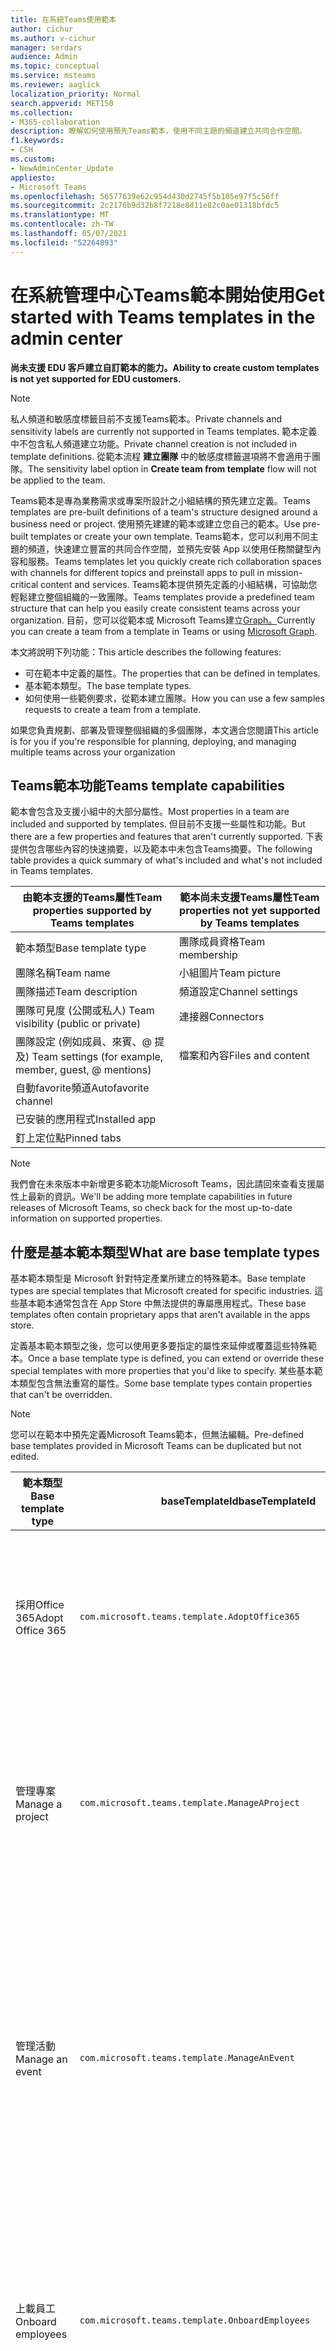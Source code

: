 ```yaml
---
title: 在系統Teams使用範本
author: cichur
ms.author: v-cichur
manager: serdars
audience: Admin
ms.topic: conceptual
ms.service: msteams
ms.reviewer: aaglick
localization_priority: Normal
search.appverid: MET150
ms.collection:
- M365-collaboration
description: 瞭解如何使用預先Teams範本，使用不同主題的頻道建立共同合作空間。
f1.keywords:
- CSH
ms.custom:
- NewAdminCenter_Update
appliesto:
- Microsoft Teams
ms.openlocfilehash: 56577639e62c954d430d2745f5b105e97f5c56ff
ms.sourcegitcommit: 2c2176b9d32b8f7218e8d11e82c0ae01318bfdc5
ms.translationtype: MT
ms.contentlocale: zh-TW
ms.lasthandoff: 05/07/2021
ms.locfileid: "52264893"
---
```

# <a name="get-started-with-teams-templates-in-the-admin-center"></a><span data-ttu-id="4054b-103">在系統管理中心Teams範本開始使用</span><span class="sxs-lookup"><span data-stu-id="4054b-103">Get started with Teams templates in the admin center</span></span>

<span data-ttu-id="4054b-104">**尚未支援 EDU 客戶建立自訂範本的能力。**</span><span class="sxs-lookup"><span data-stu-id="4054b-104">**Ability to create custom templates is not yet supported for EDU customers.**</span></span>

> [!NOTE]
> <span data-ttu-id="4054b-105">私人頻道和敏感度標籤目前不支援Teams範本。</span><span class="sxs-lookup"><span data-stu-id="4054b-105">Private channels and sensitivity labels are currently not supported in Teams templates.</span></span> <span data-ttu-id="4054b-106">範本定義中不包含私人頻道建立功能。</span><span class="sxs-lookup"><span data-stu-id="4054b-106">Private channel creation is not included in template definitions.</span></span> <span data-ttu-id="4054b-107">從範本流程 **建立團隊** 中的敏感度標籤選項將不會適用于團隊。</span><span class="sxs-lookup"><span data-stu-id="4054b-107">The sensitivity label option in **Create team from template** flow will not be applied to the team.</span></span>

<span data-ttu-id="4054b-108">Teams範本是專為業務需求或專案所設計之小組結構的預先建立定義。</span><span class="sxs-lookup"><span data-stu-id="4054b-108">Teams templates are pre-built definitions of a team's structure designed around a business need or project.</span></span> <span data-ttu-id="4054b-109">使用預先建建的範本或建立您自己的範本。</span><span class="sxs-lookup"><span data-stu-id="4054b-109">Use pre-built templates or create your own template.</span></span> <span data-ttu-id="4054b-110">Teams範本，您可以利用不同主題的頻道，快速建立豐富的共同合作空間，並預先安裝 App 以使用任務關鍵型內容和服務。</span><span class="sxs-lookup"><span data-stu-id="4054b-110">Teams templates let you quickly create rich collaboration spaces with channels for different topics and preinstall apps to pull in mission-critical content and services.</span></span> <span data-ttu-id="4054b-111">Teams範本提供預先定義的小組結構，可協助您輕鬆建立整個組織的一致團隊。</span><span class="sxs-lookup"><span data-stu-id="4054b-111">Teams templates provide a predefined team structure that can help you easily create consistent teams across your organization.</span></span> <span data-ttu-id="4054b-112">目前，您可以從範本或 Microsoft Teams建立[Graph。](get-started-with-teams-templates.md)</span><span class="sxs-lookup"><span data-stu-id="4054b-112">Currently you can create a team from a template in Teams or using [Microsoft Graph](get-started-with-teams-templates.md).</span></span>

<span data-ttu-id="4054b-113">本文將說明下列功能：</span><span class="sxs-lookup"><span data-stu-id="4054b-113">This article describes the following features:</span></span>

- <span data-ttu-id="4054b-114">可在範本中定義的屬性。</span><span class="sxs-lookup"><span data-stu-id="4054b-114">The properties that can be defined in templates.</span></span>
- <span data-ttu-id="4054b-115">基本範本類型。</span><span class="sxs-lookup"><span data-stu-id="4054b-115">The base template types.</span></span>
- <span data-ttu-id="4054b-116">如何使用一些範例要求，從範本建立團隊。</span><span class="sxs-lookup"><span data-stu-id="4054b-116">How you can use a few samples requests to create a team from a template.</span></span>

<span data-ttu-id="4054b-117">如果您負責規劃、部署及管理整個組織的多個團隊，本文適合您閱讀</span><span class="sxs-lookup"><span data-stu-id="4054b-117">This article is for you if you're responsible for planning, deploying, and managing multiple teams across your organization</span></span>

## <a name="teams-template-capabilities"></a><span data-ttu-id="4054b-118">Teams範本功能</span><span class="sxs-lookup"><span data-stu-id="4054b-118">Teams template capabilities</span></span>

<span data-ttu-id="4054b-119">範本會包含及支援小組中的大部分屬性。</span><span class="sxs-lookup"><span data-stu-id="4054b-119">Most properties in a team are included and supported by templates.</span></span> <span data-ttu-id="4054b-120">但目前不支援一些屬性和功能。</span><span class="sxs-lookup"><span data-stu-id="4054b-120">But there are a few properties and features that aren't currently supported.</span></span> <span data-ttu-id="4054b-121">下表提供包含哪些內容的快速摘要，以及範本中未包含Teams摘要。</span><span class="sxs-lookup"><span data-stu-id="4054b-121">The following table provides a quick summary of what's included and what's not included in Teams templates.</span></span>

| <span data-ttu-id="4054b-122">**由範本支援的Teams屬性**</span><span class="sxs-lookup"><span data-stu-id="4054b-122">**Team properties supported by Teams templates**</span></span> | <span data-ttu-id="4054b-123">**範本尚未支援Teams屬性**</span><span class="sxs-lookup"><span data-stu-id="4054b-123">**Team properties not yet supported by Teams templates**</span></span> |
| ------------------------------------------------ | -------------------------------------------------------- |
| <span data-ttu-id="4054b-124">範本類型</span><span class="sxs-lookup"><span data-stu-id="4054b-124">Base template type</span></span> | <span data-ttu-id="4054b-125">團隊成員資格</span><span class="sxs-lookup"><span data-stu-id="4054b-125">Team membership</span></span> |
| <span data-ttu-id="4054b-126">團隊名稱</span><span class="sxs-lookup"><span data-stu-id="4054b-126">Team name</span></span> | <span data-ttu-id="4054b-127">小組圖片</span><span class="sxs-lookup"><span data-stu-id="4054b-127">Team picture</span></span> |
| <span data-ttu-id="4054b-128">團隊描述</span><span class="sxs-lookup"><span data-stu-id="4054b-128">Team description</span></span> | <span data-ttu-id="4054b-129">頻道設定</span><span class="sxs-lookup"><span data-stu-id="4054b-129">Channel settings</span></span> |
| <span data-ttu-id="4054b-130">團隊可見度 (公開或私人) </span><span class="sxs-lookup"><span data-stu-id="4054b-130">Team visibility (public or private)</span></span> | <span data-ttu-id="4054b-131">連接器</span><span class="sxs-lookup"><span data-stu-id="4054b-131">Connectors</span></span> |
| <span data-ttu-id="4054b-132">團隊設定 (例如成員、來賓、@ 提及) </span><span class="sxs-lookup"><span data-stu-id="4054b-132">Team settings (for example, member, guest, @ mentions)</span></span> | <span data-ttu-id="4054b-133">檔案和內容</span><span class="sxs-lookup"><span data-stu-id="4054b-133">Files and content</span></span> |
| <span data-ttu-id="4054b-134">自動favorite頻道</span><span class="sxs-lookup"><span data-stu-id="4054b-134">Autofavorite channel</span></span> | |
| <span data-ttu-id="4054b-135">已安裝的應用程式</span><span class="sxs-lookup"><span data-stu-id="4054b-135">Installed app</span></span> | |
| <span data-ttu-id="4054b-136">釘上定位點</span><span class="sxs-lookup"><span data-stu-id="4054b-136">Pinned tabs</span></span> | |

> [!NOTE]
> <span data-ttu-id="4054b-137">我們會在未來版本中新增更多範本功能Microsoft Teams，因此請回來查看支援屬性上最新的資訊。</span><span class="sxs-lookup"><span data-stu-id="4054b-137">We'll be adding more template capabilities in future releases of Microsoft Teams, so check back for the most up-to-date information on supported properties.</span></span>

## <a name="what-are-base-template-types"></a><span data-ttu-id="4054b-138">什麼是基本範本類型</span><span class="sxs-lookup"><span data-stu-id="4054b-138">What are base template types</span></span>

<span data-ttu-id="4054b-139">基本範本類型是 Microsoft 針對特定產業所建立的特殊範本。</span><span class="sxs-lookup"><span data-stu-id="4054b-139">Base template types are special templates that Microsoft created for specific industries.</span></span> <span data-ttu-id="4054b-140">這些基本範本通常包含在 App Store 中無法提供的專屬應用程式。</span><span class="sxs-lookup"><span data-stu-id="4054b-140">These base templates often contain proprietary apps that aren't available in the apps store.</span></span>

<span data-ttu-id="4054b-141">定義基本範本類型之後，您可以使用更多要指定的屬性來延伸或覆蓋這些特殊範本。</span><span class="sxs-lookup"><span data-stu-id="4054b-141">Once a base template type is defined, you can extend or override these special templates with more properties that you'd like to specify.</span></span> <span data-ttu-id="4054b-142">某些基本範本類型包含無法重寫的屬性。</span><span class="sxs-lookup"><span data-stu-id="4054b-142">Some base template types contain properties that can't be overridden.</span></span>

> [!NOTE]
> <span data-ttu-id="4054b-143">您可以在範本中預先定義Microsoft Teams範本，但無法編輯。</span><span class="sxs-lookup"><span data-stu-id="4054b-143">Pre-defined base templates provided in Microsoft Teams can be duplicated but not edited.</span></span>

| <span data-ttu-id="4054b-144">範本類型</span><span class="sxs-lookup"><span data-stu-id="4054b-144">Base template type</span></span> | <span data-ttu-id="4054b-145">baseTemplateId</span><span class="sxs-lookup"><span data-stu-id="4054b-145">baseTemplateId</span></span> | <span data-ttu-id="4054b-146">此基本範本提供的屬性</span><span class="sxs-lookup"><span data-stu-id="4054b-146">Properties that come with this base template</span></span> |
| ------------------ | -------------- | ----------------------------------------------------- |
| <span data-ttu-id="4054b-147">採用Office 365</span><span class="sxs-lookup"><span data-stu-id="4054b-147">Adopt Office 365</span></span> |`com.microsoft.teams.template.AdoptOffice365`|  <span data-ttu-id="4054b-148">頻道：</span><span class="sxs-lookup"><span data-stu-id="4054b-148">Channels:</span></span> <ul><li><span data-ttu-id="4054b-149">一般</span><span class="sxs-lookup"><span data-stu-id="4054b-149">General</span></span></li> <li><span data-ttu-id="4054b-150">公告</span><span class="sxs-lookup"><span data-stu-id="4054b-150">Announcements</span></span></li> <li><span data-ttu-id="4054b-151">冠軍角</span><span class="sxs-lookup"><span data-stu-id="4054b-151">Champions corner</span></span></li> <li><span data-ttu-id="4054b-152">小組表單</span><span class="sxs-lookup"><span data-stu-id="4054b-152">Team forms</span></span></li></ul> <span data-ttu-id="4054b-153">應用程式：</span><span class="sxs-lookup"><span data-stu-id="4054b-153">Apps:</span></span> <ul><li><span data-ttu-id="4054b-154">Wiki</span><span class="sxs-lookup"><span data-stu-id="4054b-154">Wiki</span></span></li>  <li><span data-ttu-id="4054b-155">行事曆</span><span class="sxs-lookup"><span data-stu-id="4054b-155">Calendar</span></span></li> |
| <span data-ttu-id="4054b-156">管理專案</span><span class="sxs-lookup"><span data-stu-id="4054b-156">Manage a project</span></span> |`com.microsoft.teams.template.ManageAProject`| <span data-ttu-id="4054b-157">頻道：</span><span class="sxs-lookup"><span data-stu-id="4054b-157">Channels:</span></span> <ul><li><span data-ttu-id="4054b-158">一般</span><span class="sxs-lookup"><span data-stu-id="4054b-158">General</span></span></li> <li><span data-ttu-id="4054b-159">公告</span><span class="sxs-lookup"><span data-stu-id="4054b-159">Announcements</span></span></li> <li><span data-ttu-id="4054b-160">資源</span><span class="sxs-lookup"><span data-stu-id="4054b-160">Resources</span></span></li> <li><span data-ttu-id="4054b-161">規劃</span><span class="sxs-lookup"><span data-stu-id="4054b-161">Planning</span></span></li></ul> <span data-ttu-id="4054b-162">應用程式：</span><span class="sxs-lookup"><span data-stu-id="4054b-162">Apps:</span></span><ul><li><span data-ttu-id="4054b-163">Wiki</span><span class="sxs-lookup"><span data-stu-id="4054b-163">Wiki</span></span></li><li><span data-ttu-id="4054b-164">OneNote</span><span class="sxs-lookup"><span data-stu-id="4054b-164">OneNote</span></span></li><li><span data-ttu-id="4054b-165">Planner</span><span class="sxs-lookup"><span data-stu-id="4054b-165">Planner</span></span></li><li><span data-ttu-id="4054b-166">清單</span><span class="sxs-lookup"><span data-stu-id="4054b-166">Lists</span></span></li>  </ul> |
| <span data-ttu-id="4054b-167">管理活動</span><span class="sxs-lookup"><span data-stu-id="4054b-167">Manage an event</span></span>|`com.microsoft.teams.template.ManageAnEvent` | <span data-ttu-id="4054b-168">頻道：</span><span class="sxs-lookup"><span data-stu-id="4054b-168">Channels:</span></span> <ul><li><span data-ttu-id="4054b-169">一般</span><span class="sxs-lookup"><span data-stu-id="4054b-169">General</span></span></li> <li><span data-ttu-id="4054b-170">公告</span><span class="sxs-lookup"><span data-stu-id="4054b-170">Announcements</span></span></li> <li><span data-ttu-id="4054b-171">預算</span><span class="sxs-lookup"><span data-stu-id="4054b-171">Budget</span></span></li> <li><span data-ttu-id="4054b-172">內容</span><span class="sxs-lookup"><span data-stu-id="4054b-172">Content</span></span></li><li><span data-ttu-id="4054b-173">物流</span><span class="sxs-lookup"><span data-stu-id="4054b-173">Logistics</span></span></li> <li><span data-ttu-id="4054b-174">規劃</span><span class="sxs-lookup"><span data-stu-id="4054b-174">Planning</span></span></li> <li> <span data-ttu-id="4054b-175">行銷與公關</span><span class="sxs-lookup"><span data-stu-id="4054b-175">Marketing and PR</span></span></li></ul> <span data-ttu-id="4054b-176">應用程式：</span><span class="sxs-lookup"><span data-stu-id="4054b-176">Apps:</span></span><ul><li><span data-ttu-id="4054b-177">Wiki</span><span class="sxs-lookup"><span data-stu-id="4054b-177">Wiki</span></span></li><li><span data-ttu-id="4054b-178">網站</span><span class="sxs-lookup"><span data-stu-id="4054b-178">Website</span></span></li> <li><span data-ttu-id="4054b-179">YouTube</span><span class="sxs-lookup"><span data-stu-id="4054b-179">YouTube</span></span></li> <li><span data-ttu-id="4054b-180">Planner</span><span class="sxs-lookup"><span data-stu-id="4054b-180">Planner</span></span></li> <li><span data-ttu-id="4054b-181">OneNote</span><span class="sxs-lookup"><span data-stu-id="4054b-181">OneNote</span></span></li> <li><span data-ttu-id="4054b-182">員工構想</span><span class="sxs-lookup"><span data-stu-id="4054b-182">Employee ideas</span></span></li> <li><span data-ttu-id="4054b-183">問題報訊者</span><span class="sxs-lookup"><span data-stu-id="4054b-183">Issue Reporter</span></span></li></ul> |
|<span data-ttu-id="4054b-184">上載員工</span><span class="sxs-lookup"><span data-stu-id="4054b-184">Onboard employees</span></span>|`com.microsoft.teams.template.OnboardEmployees` | <span data-ttu-id="4054b-185">頻道：</span><span class="sxs-lookup"><span data-stu-id="4054b-185">Channels:</span></span> <ul><li><span data-ttu-id="4054b-186">一般</span><span class="sxs-lookup"><span data-stu-id="4054b-186">General</span></span></li> <li><span data-ttu-id="4054b-187">公告</span><span class="sxs-lookup"><span data-stu-id="4054b-187">Announcements</span></span></li> <li><span data-ttu-id="4054b-188">員工聊天</span><span class="sxs-lookup"><span data-stu-id="4054b-188">Employee chat</span></span></li> <li><span data-ttu-id="4054b-189">訓練</span><span class="sxs-lookup"><span data-stu-id="4054b-189">Training</span></span></li></ul><span data-ttu-id="4054b-190">應用程式：</span><span class="sxs-lookup"><span data-stu-id="4054b-190">Apps:</span></span><ul><li><span data-ttu-id="4054b-191">Wiki</span><span class="sxs-lookup"><span data-stu-id="4054b-191">Wiki</span></span></li><li><span data-ttu-id="4054b-192">社區</span><span class="sxs-lookup"><span data-stu-id="4054b-192">Communities</span></span></li><li><span data-ttu-id="4054b-193">Planner</span><span class="sxs-lookup"><span data-stu-id="4054b-193">Planner</span></span></li><li><span data-ttu-id="4054b-194">員工構想</span><span class="sxs-lookup"><span data-stu-id="4054b-194">Employee ideas</span></span></li></ul>|
|<span data-ttu-id="4054b-195">組織服務台</span><span class="sxs-lookup"><span data-stu-id="4054b-195">Organize help desk</span></span>| `com.microsoft.teams.template.OrganizeHelpDesk`|<span data-ttu-id="4054b-196">頻道：</span><span class="sxs-lookup"><span data-stu-id="4054b-196">Channels:</span></span><ul><li><span data-ttu-id="4054b-197">一般</span><span class="sxs-lookup"><span data-stu-id="4054b-197">General</span></span></li><li><span data-ttu-id="4054b-198">公告</span><span class="sxs-lookup"><span data-stu-id="4054b-198">Announcements</span></span></li><li><span data-ttu-id="4054b-199">常見問題集</span><span class="sxs-lookup"><span data-stu-id="4054b-199">FAQ</span></span></li></ul><span data-ttu-id="4054b-200">應用程式：</span><span class="sxs-lookup"><span data-stu-id="4054b-200">Apps:</span></span><ul><li><span data-ttu-id="4054b-201">Wiki</span><span class="sxs-lookup"><span data-stu-id="4054b-201">Wiki</span></span></li><li><span data-ttu-id="4054b-202">OneNote</span><span class="sxs-lookup"><span data-stu-id="4054b-202">OneNote</span></span></li><li><span data-ttu-id="4054b-203">Planner</span><span class="sxs-lookup"><span data-stu-id="4054b-203">Planner</span></span> </li><li><span data-ttu-id="4054b-204">稱讚</span><span class="sxs-lookup"><span data-stu-id="4054b-204">Praise</span></span></li><li><span data-ttu-id="4054b-205">問題報訊者</span><span class="sxs-lookup"><span data-stu-id="4054b-205">Issue Reporter</span></span></li></ul> |
| <span data-ttu-id="4054b-206">病患照護</span><span class="sxs-lookup"><span data-stu-id="4054b-206">Patient care</span></span>| `healthcareWard`| <span data-ttu-id="4054b-207">頻道：</span><span class="sxs-lookup"><span data-stu-id="4054b-207">Channels:</span></span><ul><li><span data-ttu-id="4054b-208">一般</span><span class="sxs-lookup"><span data-stu-id="4054b-208">General</span></span></li><li><span data-ttu-id="4054b-209">公告</span><span class="sxs-lookup"><span data-stu-id="4054b-209">Announcements</span></span></li><li><span data-ttu-id="4054b-210">過程中討論</span><span class="sxs-lookup"><span data-stu-id="4054b-210">Huddles</span></span></li><li><span data-ttu-id="4054b-211">輪次</span><span class="sxs-lookup"><span data-stu-id="4054b-211">Rounds</span></span></li><li><span data-ttu-id="4054b-212">人員</span><span class="sxs-lookup"><span data-stu-id="4054b-212">Staffing</span></span></li><li><span data-ttu-id="4054b-213">訓練</span><span class="sxs-lookup"><span data-stu-id="4054b-213">Training</span></span></li></ul> <span data-ttu-id="4054b-214">應用程式：</span><span class="sxs-lookup"><span data-stu-id="4054b-214">Apps:</span></span> <ul><li><span data-ttu-id="4054b-215">Wiki</span><span class="sxs-lookup"><span data-stu-id="4054b-215">Wiki</span></span></li><li><span data-ttu-id="4054b-216">清單</span><span class="sxs-lookup"><span data-stu-id="4054b-216">Lists</span></span>  </li><li><span data-ttu-id="4054b-217">批准</span><span class="sxs-lookup"><span data-stu-id="4054b-217">Approvals</span></span></li></ul>|
| <span data-ttu-id="4054b-218">在全球危機或事件上共同合作</span><span class="sxs-lookup"><span data-stu-id="4054b-218">Collaborate on global crisis or event</span></span> |`com.microsoft.teams.template.CollaborateOnAGlobalCrisisOrEvent`| <span data-ttu-id="4054b-219">頻道：</span><span class="sxs-lookup"><span data-stu-id="4054b-219">Channels:</span></span> <ul><li><span data-ttu-id="4054b-220">一般</span><span class="sxs-lookup"><span data-stu-id="4054b-220">General</span></span><li><span data-ttu-id="4054b-221">公告</span><span class="sxs-lookup"><span data-stu-id="4054b-221">Announcements</span></span></li><li><span data-ttu-id="4054b-222">世界新訊</span><span class="sxs-lookup"><span data-stu-id="4054b-222">World news</span></span></li><li><span data-ttu-id="4054b-223">業務連續性</span><span class="sxs-lookup"><span data-stu-id="4054b-223">Business continuity</span></span></li><li><span data-ttu-id="4054b-224">遠端工作</span><span class="sxs-lookup"><span data-stu-id="4054b-224">Remote working</span></span></li><li><span data-ttu-id="4054b-225">內部通訊</span><span class="sxs-lookup"><span data-stu-id="4054b-225">Internal comms</span></span></li><li><span data-ttu-id="4054b-226">外部通訊</span><span class="sxs-lookup"><span data-stu-id="4054b-226">External comms</span></span></li><li><span data-ttu-id="4054b-227">核准要求</span><span class="sxs-lookup"><span data-stu-id="4054b-227">Approvals request</span></span></li><li><span data-ttu-id="4054b-228">客戶抱怨</span><span class="sxs-lookup"><span data-stu-id="4054b-228">Customer complaints</span></span></li><li><span data-ttu-id="4054b-229">榮譽</span><span class="sxs-lookup"><span data-stu-id="4054b-229">Kudos</span></span></li><li><span data-ttu-id="4054b-230">主管更新</span><span class="sxs-lookup"><span data-stu-id="4054b-230">Executive update</span></span></li></ul><span data-ttu-id="4054b-231">應用程式：</span><span class="sxs-lookup"><span data-stu-id="4054b-231">Apps:</span></span> <ul><li><span data-ttu-id="4054b-232">稱讚</span><span class="sxs-lookup"><span data-stu-id="4054b-232">Praise</span></span></li><li><span data-ttu-id="4054b-233">Wiki</span><span class="sxs-lookup"><span data-stu-id="4054b-233">Wiki</span></span></li><li><span data-ttu-id="4054b-234">網站</span><span class="sxs-lookup"><span data-stu-id="4054b-234">Website</span></span></li><li><span data-ttu-id="4054b-235">Planner</span><span class="sxs-lookup"><span data-stu-id="4054b-235">Planner</span></span></li><li><span data-ttu-id="4054b-236">問題報訊者</span><span class="sxs-lookup"><span data-stu-id="4054b-236">Issue Reporter</span></span></li></ul>|
|<span data-ttu-id="4054b-237">銀行分行</span><span class="sxs-lookup"><span data-stu-id="4054b-237">Bank branch</span></span>| `com.microsoft.teams.template.CollaborateWithinABankBranch`|<span data-ttu-id="4054b-238">頻道：</span><span class="sxs-lookup"><span data-stu-id="4054b-238">Channels:</span></span> <ul><li><span data-ttu-id="4054b-239">一般</span><span class="sxs-lookup"><span data-stu-id="4054b-239">General</span></span><li><span data-ttu-id="4054b-240">公告</span><span class="sxs-lookup"><span data-stu-id="4054b-240">Announcements</span></span></li><li><span data-ttu-id="4054b-241">過程中討論</span><span class="sxs-lookup"><span data-stu-id="4054b-241">Huddles</span></span></li><li><span data-ttu-id="4054b-242">客戶會議</span><span class="sxs-lookup"><span data-stu-id="4054b-242">Customer meetings</span></span></li><li><span data-ttu-id="4054b-243">核准要求</span><span class="sxs-lookup"><span data-stu-id="4054b-243">Approvals Request</span></span> </li><li><span data-ttu-id="4054b-244">教練</span><span class="sxs-lookup"><span data-stu-id="4054b-244">Coaching</span></span></li><li><span data-ttu-id="4054b-245">技能開發</span><span class="sxs-lookup"><span data-stu-id="4054b-245">Skills development</span></span></li><li><span data-ttu-id="4054b-246">貸款處理</span><span class="sxs-lookup"><span data-stu-id="4054b-246">Loan processing</span></span></li><li><span data-ttu-id="4054b-247">客戶抱怨</span><span class="sxs-lookup"><span data-stu-id="4054b-247">Customer complaints</span></span></li><li><span data-ttu-id="4054b-248">榮譽</span><span class="sxs-lookup"><span data-stu-id="4054b-248">Kudos</span></span></li><li><span data-ttu-id="4054b-249">有趣的專案</span><span class="sxs-lookup"><span data-stu-id="4054b-249">Fun stuff</span></span></li><li><span data-ttu-id="4054b-250">合規性</span><span class="sxs-lookup"><span data-stu-id="4054b-250">Compliance</span></span></li></ul><span data-ttu-id="4054b-251">應用程式：</span><span class="sxs-lookup"><span data-stu-id="4054b-251">Apps:</span></span><ul><li><span data-ttu-id="4054b-252">稱讚</span><span class="sxs-lookup"><span data-stu-id="4054b-252">Praise</span></span> </li><li><span data-ttu-id="4054b-253">問題報訊者</span><span class="sxs-lookup"><span data-stu-id="4054b-253">Issue Reporter</span></span></li></ul>|
|<span data-ttu-id="4054b-254">事件回應</span><span class="sxs-lookup"><span data-stu-id="4054b-254">Incident response</span></span>| `com.microsoft.teams.template.CoordinateIncidentResponse`|<span data-ttu-id="4054b-255">頻道：</span><span class="sxs-lookup"><span data-stu-id="4054b-255">Channels:</span></span> <ul><li><span data-ttu-id="4054b-256">一般</span><span class="sxs-lookup"><span data-stu-id="4054b-256">General</span></span><li><span data-ttu-id="4054b-257">公告</span><span class="sxs-lookup"><span data-stu-id="4054b-257">Announcements</span></span></li><li><span data-ttu-id="4054b-258">物流</span><span class="sxs-lookup"><span data-stu-id="4054b-258">Logistics</span></span></li><li><span data-ttu-id="4054b-259">規劃</span><span class="sxs-lookup"><span data-stu-id="4054b-259">Planning</span></span></li><li><span data-ttu-id="4054b-260">恢復</span><span class="sxs-lookup"><span data-stu-id="4054b-260">Recovery</span></span></li><li><span data-ttu-id="4054b-261">緊急</span><span class="sxs-lookup"><span data-stu-id="4054b-261">Urgent</span></span></li></ul> <span data-ttu-id="4054b-262">應用程式：</span><span class="sxs-lookup"><span data-stu-id="4054b-262">Apps:</span></span> <ul><li><span data-ttu-id="4054b-263">Wiki</span><span class="sxs-lookup"><span data-stu-id="4054b-263">Wiki</span></span></li><li><span data-ttu-id="4054b-264">Excel</span><span class="sxs-lookup"><span data-stu-id="4054b-264">Excel</span></span></li><li><span data-ttu-id="4054b-265">OneNote</span><span class="sxs-lookup"><span data-stu-id="4054b-265">OneNote</span></span></li><li><span data-ttu-id="4054b-266">SharePoint</span><span class="sxs-lookup"><span data-stu-id="4054b-266">SharePoint</span></span></li><li><span data-ttu-id="4054b-267">Planner</span><span class="sxs-lookup"><span data-stu-id="4054b-267">Planner</span></span></li> <li><span data-ttu-id="4054b-268">批准</span><span class="sxs-lookup"><span data-stu-id="4054b-268">Approvals</span></span></li> <li><span data-ttu-id="4054b-269">檢驗</span><span class="sxs-lookup"><span data-stu-id="4054b-269">Inspection</span></span></li> </ul>|
|<span data-ttu-id="4054b-270">醫院</span><span class="sxs-lookup"><span data-stu-id="4054b-270">Hospital</span></span>| `healthcareHospital` |<span data-ttu-id="4054b-271">頻道：</span><span class="sxs-lookup"><span data-stu-id="4054b-271">Channels:</span></span> <ul><li><span data-ttu-id="4054b-272">一般</span><span class="sxs-lookup"><span data-stu-id="4054b-272">General</span></span></li><li><span data-ttu-id="4054b-273">公告</span><span class="sxs-lookup"><span data-stu-id="4054b-273">Announcements</span></span></li><li><span data-ttu-id="4054b-274">合規性</span><span class="sxs-lookup"><span data-stu-id="4054b-274">Compliance</span></span></li><li><span data-ttu-id="4054b-275">監管</span><span class="sxs-lookup"><span data-stu-id="4054b-275">Custodial</span></span></li><li><span data-ttu-id="4054b-276">人力資源</span><span class="sxs-lookup"><span data-stu-id="4054b-276">Human resources</span></span></li><li><span data-ttu-id="4054b-277">藥品部</span><span class="sxs-lookup"><span data-stu-id="4054b-277">Pharmacy</span></span></li></ul> <span data-ttu-id="4054b-278">應用程式：</span><span class="sxs-lookup"><span data-stu-id="4054b-278">Apps:</span></span> <ul><li><span data-ttu-id="4054b-279">Wiki</span><span class="sxs-lookup"><span data-stu-id="4054b-279">Wiki</span></span></li><li><span data-ttu-id="4054b-280">清單</span><span class="sxs-lookup"><span data-stu-id="4054b-280">Lists</span></span>  </li></ul>|
|<span data-ttu-id="4054b-281">組織商店</span><span class="sxs-lookup"><span data-stu-id="4054b-281">Organize a store</span></span>| `retailStore` |<span data-ttu-id="4054b-282">頻道：</span><span class="sxs-lookup"><span data-stu-id="4054b-282">Channels:</span></span> <ul><li><span data-ttu-id="4054b-283">一般</span><span class="sxs-lookup"><span data-stu-id="4054b-283">General</span></span><li><span data-ttu-id="4054b-284">班次交班</span><span class="sxs-lookup"><span data-stu-id="4054b-284">Shift handoff</span></span></li><li><span data-ttu-id="4054b-285">學習</span><span class="sxs-lookup"><span data-stu-id="4054b-285">Learning</span></span></li></ul> <span data-ttu-id="4054b-286">應用程式：</span><span class="sxs-lookup"><span data-stu-id="4054b-286">Apps:</span></span> <ul><li><span data-ttu-id="4054b-287">Wiki</span><span class="sxs-lookup"><span data-stu-id="4054b-287">Wiki</span></span></li><li><span data-ttu-id="4054b-288">Planner</span><span class="sxs-lookup"><span data-stu-id="4054b-288">Planner</span></span></li></ul>|
|<span data-ttu-id="4054b-289">品質和安全性</span><span class="sxs-lookup"><span data-stu-id="4054b-289">Quality and safety</span></span> |`com.microsoft.teams.template.QualitySafety`|<span data-ttu-id="4054b-290">頻道：</span><span class="sxs-lookup"><span data-stu-id="4054b-290">Channels:</span></span> <ul><li><span data-ttu-id="4054b-291">一般</span><span class="sxs-lookup"><span data-stu-id="4054b-291">General</span></span><li><span data-ttu-id="4054b-292">公告</span><span class="sxs-lookup"><span data-stu-id="4054b-292">Announcements</span></span></li><li><span data-ttu-id="4054b-293">第 1 行</span><span class="sxs-lookup"><span data-stu-id="4054b-293">Line 1</span></span></li><li><span data-ttu-id="4054b-294">第 2 行</span><span class="sxs-lookup"><span data-stu-id="4054b-294">Line 2</span></span></li><li><span data-ttu-id="4054b-295">第 3 行</span><span class="sxs-lookup"><span data-stu-id="4054b-295">Line 3</span></span></li><li><span data-ttu-id="4054b-296">安全</span><span class="sxs-lookup"><span data-stu-id="4054b-296">Safety</span></span></li><li><span data-ttu-id="4054b-297">訓練</span><span class="sxs-lookup"><span data-stu-id="4054b-297">Training</span></span></li><li><span data-ttu-id="4054b-298">維護</span><span class="sxs-lookup"><span data-stu-id="4054b-298">Maintenance</span></span></li><li><span data-ttu-id="4054b-299">有趣的專案</span><span class="sxs-lookup"><span data-stu-id="4054b-299">Fun stuff</span></span></li></ul> <span data-ttu-id="4054b-300">應用程式：</span><span class="sxs-lookup"><span data-stu-id="4054b-300">Apps:</span></span> <ul><li><span data-ttu-id="4054b-301">Wiki</span><span class="sxs-lookup"><span data-stu-id="4054b-301">Wiki</span></span></li><li><span data-ttu-id="4054b-302">Planner</span><span class="sxs-lookup"><span data-stu-id="4054b-302">Planner</span></span></li> <li><span data-ttu-id="4054b-303">問題報訊者</span><span class="sxs-lookup"><span data-stu-id="4054b-303">Issue Reporter</span></span></li> <li><span data-ttu-id="4054b-304">檢驗</span><span class="sxs-lookup"><span data-stu-id="4054b-304">Inspection</span></span></li> </ul>|
|<span data-ttu-id="4054b-305">適用于主管的零售</span><span class="sxs-lookup"><span data-stu-id="4054b-305">Retail for managers</span></span>| `retailManagerCollaboration` |<span data-ttu-id="4054b-306">頻道：</span><span class="sxs-lookup"><span data-stu-id="4054b-306">Channels:</span></span> <ul><li><span data-ttu-id="4054b-307">一般</span><span class="sxs-lookup"><span data-stu-id="4054b-307">General</span></span><li><span data-ttu-id="4054b-308">營運</span><span class="sxs-lookup"><span data-stu-id="4054b-308">Operations</span></span></li><li><span data-ttu-id="4054b-309">學習</span><span class="sxs-lookup"><span data-stu-id="4054b-309">Learning</span></span></li></ul> <span data-ttu-id="4054b-310">應用程式：</span><span class="sxs-lookup"><span data-stu-id="4054b-310">Apps:</span></span> <ul><li><span data-ttu-id="4054b-311">Wiki</span><span class="sxs-lookup"><span data-stu-id="4054b-311">Wiki</span></span></li><li><span data-ttu-id="4054b-312">Planner</span><span class="sxs-lookup"><span data-stu-id="4054b-312">Planner</span></span></li></ul>|
||||

<span data-ttu-id="4054b-313">有關範本類別的資訊，請參閱下列類別：</span><span class="sxs-lookup"><span data-stu-id="4054b-313">For more information about the template categories, see the following categories:</span></span>

- [<span data-ttu-id="4054b-314">財務範本</span><span class="sxs-lookup"><span data-stu-id="4054b-314">Financial templates</span></span>](financial-teams-templates-in-the-admin-console.md)
- [<span data-ttu-id="4054b-315">一般範本</span><span class="sxs-lookup"><span data-stu-id="4054b-315">General templates</span></span>](general-teams-templates-in-the-admin-console.md)
- [<span data-ttu-id="4054b-316">政府範本</span><span class="sxs-lookup"><span data-stu-id="4054b-316">Government templates</span></span>](government-teams-templates-in-the-admin-console.md)
- [<span data-ttu-id="4054b-317">醫療保健範本</span><span class="sxs-lookup"><span data-stu-id="4054b-317">Healthcare templates</span></span>](expand-teams-across-your-org/healthcare/healthcare-templates-admin-console.md)
- [<span data-ttu-id="4054b-318">製造範本</span><span class="sxs-lookup"><span data-stu-id="4054b-318">Manufacturing templates</span></span>](manufacturing-teams-templates-in-the-admin-console.md)
- [<span data-ttu-id="4054b-319">零售範本</span><span class="sxs-lookup"><span data-stu-id="4054b-319">Retail templates</span></span>](retail-teams-templates-in-the-admin-console.md)

## <a name="template-size-limits"></a><span data-ttu-id="4054b-320">範本大小限制</span><span class="sxs-lookup"><span data-stu-id="4054b-320">Template size limits</span></span>

<span data-ttu-id="4054b-321">範本僅限於特定數量的頻道、定位字元和應用程式。</span><span class="sxs-lookup"><span data-stu-id="4054b-321">Templates are limited to a specific number of channels, tabs, and apps.</span></span>

 > [!Note]
 > <span data-ttu-id="4054b-322">從範本建立團隊之後，您可以新增更多頻道、定位停駐點和應用程式至團隊。</span><span class="sxs-lookup"><span data-stu-id="4054b-322">You can add more channels, tabs, and apps to the team after it's been created from a template.</span></span>

|<span data-ttu-id="4054b-323">功能</span><span class="sxs-lookup"><span data-stu-id="4054b-323">Feature</span></span> | <span data-ttu-id="4054b-324">限制</span><span class="sxs-lookup"><span data-stu-id="4054b-324">Limit</span></span>|
|-|-|
|<span data-ttu-id="4054b-325">每個範本的頻道</span><span class="sxs-lookup"><span data-stu-id="4054b-325">Channels per template</span></span> | <span data-ttu-id="4054b-326">15</span><span class="sxs-lookup"><span data-stu-id="4054b-326">15</span></span> |
|<span data-ttu-id="4054b-327">範本中每個頻道的定位停駐點</span><span class="sxs-lookup"><span data-stu-id="4054b-327">Tabs per channel in a template</span></span> | <span data-ttu-id="4054b-328">20</span><span class="sxs-lookup"><span data-stu-id="4054b-328">20</span></span> |
|<span data-ttu-id="4054b-329">每個範本的應用程式</span><span class="sxs-lookup"><span data-stu-id="4054b-329">Apps per template</span></span> | <span data-ttu-id="4054b-330">50</span><span class="sxs-lookup"><span data-stu-id="4054b-330">50</span></span>|
|||

<span data-ttu-id="4054b-331">請參閱[限制和Teams](limits-specifications-teams.md)規格以瞭解更多資訊。</span><span class="sxs-lookup"><span data-stu-id="4054b-331">See [Limits and specifications of Teams](limits-specifications-teams.md) for more information.</span></span>

## <a name="manage-templates-in-powershell"></a><span data-ttu-id="4054b-332">在 PowerShell 中管理範本</span><span class="sxs-lookup"><span data-stu-id="4054b-332">Manage templates in PowerShell</span></span>

<span data-ttu-id="4054b-333">使用下列 Cmdlts 在 PowerShell 中管理範本。</span><span class="sxs-lookup"><span data-stu-id="4054b-333">Use the following cmdlts to manage your templates in PowerShell.</span></span>

- [<span data-ttu-id="4054b-334">Get-CsTeamTemplate</span><span class="sxs-lookup"><span data-stu-id="4054b-334">Get-CsTeamTemplate</span></span>](https://docs.microsoft.com/powershell/module/teams/get-csteamtemplate?view=teams-ps) 
- [<span data-ttu-id="4054b-335">Get-CsTeamTemplateList</span><span class="sxs-lookup"><span data-stu-id="4054b-335">Get-CsTeamTemplateList</span></span>](https://docs.microsoft.com/powershell/module/teams/get-csteamtemplatelist?view=teams-ps)
- [<span data-ttu-id="4054b-336">New-CsTeamTemplate</span><span class="sxs-lookup"><span data-stu-id="4054b-336">New-CsTeamTemplate</span></span>](https://docs.microsoft.com/powershell/module/teams/new-csteamtemplate?view=teams-ps)
- [<span data-ttu-id="4054b-337">Remove-CsTeamTemplate</span><span class="sxs-lookup"><span data-stu-id="4054b-337">Remove-CsTeamTemplate</span></span>](https://docs.microsoft.com/powershell/module/teams/remove-csteamtemplate?view=teams-ps) 
- [<span data-ttu-id="4054b-338">Update-CsTeamTemplate</span><span class="sxs-lookup"><span data-stu-id="4054b-338">Update-CsTeamTemplate</span></span>](https://docs.microsoft.com/powershell/module/teams/update-csteamtemplate?view=teams-ps)

## <a name="related-topics"></a><span data-ttu-id="4054b-339">相關主題</span><span class="sxs-lookup"><span data-stu-id="4054b-339">Related topics</span></span>

- [<span data-ttu-id="4054b-340">建立自訂小組範本</span><span class="sxs-lookup"><span data-stu-id="4054b-340">Create a custom team template</span></span>](create-a-team-template.md)
- [<span data-ttu-id="4054b-341">從現有的小組範本建立小組範本</span><span class="sxs-lookup"><span data-stu-id="4054b-341">Create a team template from an existing team template</span></span>](create-template-from-existing-template.md)
- [<span data-ttu-id="4054b-342">從現有的小組建立範本</span><span class="sxs-lookup"><span data-stu-id="4054b-342">Create a template from an existing team</span></span>](create-template-from-existing-team.md)

